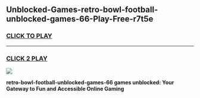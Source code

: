 
## Unblocked-Games-retro-bowl-football-unblocked-games-66-Play-Free-r7t5e
<h3>
<a href="https://premium76.site?title=retro-bowl-football-unblocked-games-66&ref=17A">CLICK TO PLAY</a></h3>
<hr>

<h3>
<a href="https://premium76.site?title=retro-bowl-football-unblocked-games-66&ref=17A">CLICK 2 PLAY</a>
  
</h3>

<a href="https://premium76.site?title=retro-bowl-football-unblocked-games-66&ref=17A"><img src="https://clearcache.store/games.png"></a>


**retro-bowl-football-unblocked-games-66 games unblocked: Your Gateway to Fun and Accessible Online Gaming**
